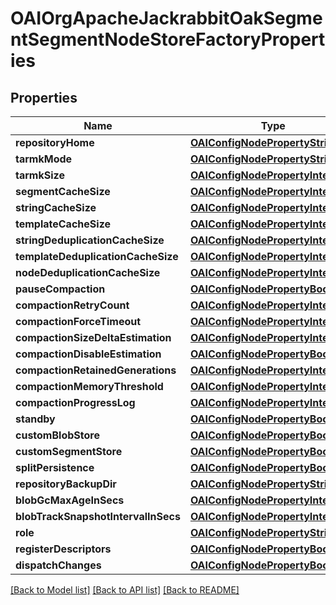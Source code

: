# OAIOrgApacheJackrabbitOakSegmentSegmentNodeStoreFactoryProperties

## Properties
Name | Type | Description | Notes
------------ | ------------- | ------------- | -------------
**repositoryHome** | [**OAIConfigNodePropertyString***](OAIConfigNodePropertyString.md) |  | [optional] 
**tarmkMode** | [**OAIConfigNodePropertyString***](OAIConfigNodePropertyString.md) |  | [optional] 
**tarmkSize** | [**OAIConfigNodePropertyInteger***](OAIConfigNodePropertyInteger.md) |  | [optional] 
**segmentCacheSize** | [**OAIConfigNodePropertyInteger***](OAIConfigNodePropertyInteger.md) |  | [optional] 
**stringCacheSize** | [**OAIConfigNodePropertyInteger***](OAIConfigNodePropertyInteger.md) |  | [optional] 
**templateCacheSize** | [**OAIConfigNodePropertyInteger***](OAIConfigNodePropertyInteger.md) |  | [optional] 
**stringDeduplicationCacheSize** | [**OAIConfigNodePropertyInteger***](OAIConfigNodePropertyInteger.md) |  | [optional] 
**templateDeduplicationCacheSize** | [**OAIConfigNodePropertyInteger***](OAIConfigNodePropertyInteger.md) |  | [optional] 
**nodeDeduplicationCacheSize** | [**OAIConfigNodePropertyInteger***](OAIConfigNodePropertyInteger.md) |  | [optional] 
**pauseCompaction** | [**OAIConfigNodePropertyBoolean***](OAIConfigNodePropertyBoolean.md) |  | [optional] 
**compactionRetryCount** | [**OAIConfigNodePropertyInteger***](OAIConfigNodePropertyInteger.md) |  | [optional] 
**compactionForceTimeout** | [**OAIConfigNodePropertyInteger***](OAIConfigNodePropertyInteger.md) |  | [optional] 
**compactionSizeDeltaEstimation** | [**OAIConfigNodePropertyInteger***](OAIConfigNodePropertyInteger.md) |  | [optional] 
**compactionDisableEstimation** | [**OAIConfigNodePropertyBoolean***](OAIConfigNodePropertyBoolean.md) |  | [optional] 
**compactionRetainedGenerations** | [**OAIConfigNodePropertyInteger***](OAIConfigNodePropertyInteger.md) |  | [optional] 
**compactionMemoryThreshold** | [**OAIConfigNodePropertyInteger***](OAIConfigNodePropertyInteger.md) |  | [optional] 
**compactionProgressLog** | [**OAIConfigNodePropertyInteger***](OAIConfigNodePropertyInteger.md) |  | [optional] 
**standby** | [**OAIConfigNodePropertyBoolean***](OAIConfigNodePropertyBoolean.md) |  | [optional] 
**customBlobStore** | [**OAIConfigNodePropertyBoolean***](OAIConfigNodePropertyBoolean.md) |  | [optional] 
**customSegmentStore** | [**OAIConfigNodePropertyBoolean***](OAIConfigNodePropertyBoolean.md) |  | [optional] 
**splitPersistence** | [**OAIConfigNodePropertyBoolean***](OAIConfigNodePropertyBoolean.md) |  | [optional] 
**repositoryBackupDir** | [**OAIConfigNodePropertyString***](OAIConfigNodePropertyString.md) |  | [optional] 
**blobGcMaxAgeInSecs** | [**OAIConfigNodePropertyInteger***](OAIConfigNodePropertyInteger.md) |  | [optional] 
**blobTrackSnapshotIntervalInSecs** | [**OAIConfigNodePropertyInteger***](OAIConfigNodePropertyInteger.md) |  | [optional] 
**role** | [**OAIConfigNodePropertyString***](OAIConfigNodePropertyString.md) |  | [optional] 
**registerDescriptors** | [**OAIConfigNodePropertyBoolean***](OAIConfigNodePropertyBoolean.md) |  | [optional] 
**dispatchChanges** | [**OAIConfigNodePropertyBoolean***](OAIConfigNodePropertyBoolean.md) |  | [optional] 

[[Back to Model list]](../README.md#documentation-for-models) [[Back to API list]](../README.md#documentation-for-api-endpoints) [[Back to README]](../README.md)


